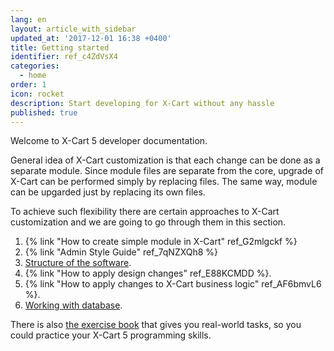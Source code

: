 ```yaml
---
lang: en
layout: article_with_sidebar
updated_at: '2017-12-01 16:38 +0400'
title: Getting started
identifier: ref_c4ZdVsX4
categories:
  - home
order: 1
icon: rocket
description: Start developing for X-Cart without any hassle
published: true
---
```

Welcome to X-Cart 5 developer documentation.

General idea of X-Cart customization is that each change can be done as a separate module. Since module files are separate from the core, upgrade of X-Cart can be performed simply by replacing files. The same way, module can be upgarded just by replacing its own files.

To achieve such flexibility there are certain approaches to X-Cart customization and we are going to go through them in this section.

1. {% link "How to create simple module in X-Cart" ref_G2mlgckf %}
2. {% link "Admin Style Guide" ref_7qNZXQh8 %}
3. [Structure of the software](https://devs.x-cart.com/getting_started/x-cart-structure.html).
4. {% link "How to apply design changes" ref_E88KCMDD %}.
5. {% link "How to apply changes to X-Cart business logic" ref_AF6bmvL6 %}.
6. [Working with database](https://devs.x-cart.com/getting_started/working-with-database.html).

There is also [the exercise book](https://drive.google.com/file/d/1qOJcHfCdlFxTpRnOMdGvcYetv2GQoBRC/view?usp=sharing "Getting started") that gives you real-world tasks, so you could practice your X-Cart 5 programming skills.
